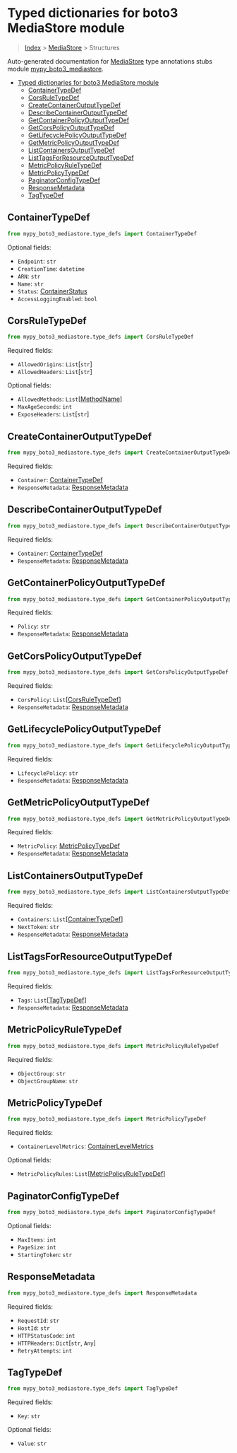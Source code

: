 # Typed dictionaries for boto3 MediaStore module

> [Index](../README.md) > [MediaStore](./README.md) > Structures

Auto-generated documentation for
[MediaStore](https://boto3.amazonaws.com/v1/documentation/api/latest/reference/services/mediastore.html#MediaStore)
type annotations stubs module
[mypy_boto3_mediastore](https://pypi.org/project/mypy-boto3-mediastore/).

- [Typed dictionaries for boto3 MediaStore module](#typed-dictionaries-for-boto3-mediastore-module)
  - [ContainerTypeDef](#containertypedef)
  - [CorsRuleTypeDef](#corsruletypedef)
  - [CreateContainerOutputTypeDef](#createcontaineroutputtypedef)
  - [DescribeContainerOutputTypeDef](#describecontaineroutputtypedef)
  - [GetContainerPolicyOutputTypeDef](#getcontainerpolicyoutputtypedef)
  - [GetCorsPolicyOutputTypeDef](#getcorspolicyoutputtypedef)
  - [GetLifecyclePolicyOutputTypeDef](#getlifecyclepolicyoutputtypedef)
  - [GetMetricPolicyOutputTypeDef](#getmetricpolicyoutputtypedef)
  - [ListContainersOutputTypeDef](#listcontainersoutputtypedef)
  - [ListTagsForResourceOutputTypeDef](#listtagsforresourceoutputtypedef)
  - [MetricPolicyRuleTypeDef](#metricpolicyruletypedef)
  - [MetricPolicyTypeDef](#metricpolicytypedef)
  - [PaginatorConfigTypeDef](#paginatorconfigtypedef)
  - [ResponseMetadata](#responsemetadata)
  - [TagTypeDef](#tagtypedef)

## ContainerTypeDef

```python
from mypy_boto3_mediastore.type_defs import ContainerTypeDef
```

Optional fields:

- `Endpoint`: `str`
- `CreationTime`: `datetime`
- `ARN`: `str`
- `Name`: `str`
- `Status`:
  [ContainerStatus](https://vemel.github.io/boto3_stubs_docs/mypy_boto3_mediastore/literals.html#containerstatus)
- `AccessLoggingEnabled`: `bool`

## CorsRuleTypeDef

```python
from mypy_boto3_mediastore.type_defs import CorsRuleTypeDef
```

Required fields:

- `AllowedOrigins`: `List`\[`str`\]
- `AllowedHeaders`: `List`\[`str`\]

Optional fields:

- `AllowedMethods`:
  `List`\[[MethodName](https://vemel.github.io/boto3_stubs_docs/mypy_boto3_mediastore/literals.html#methodname)\]
- `MaxAgeSeconds`: `int`
- `ExposeHeaders`: `List`\[`str`\]

## CreateContainerOutputTypeDef

```python
from mypy_boto3_mediastore.type_defs import CreateContainerOutputTypeDef
```

Required fields:

- `Container`:
  [ContainerTypeDef](https://vemel.github.io/boto3_stubs_docs/mypy_boto3_mediastore/type_defs.html#containertypedef)
- `ResponseMetadata`:
  [ResponseMetadata](https://vemel.github.io/boto3_stubs_docs/mypy_boto3_mediastore/type_defs.html#responsemetadata)

## DescribeContainerOutputTypeDef

```python
from mypy_boto3_mediastore.type_defs import DescribeContainerOutputTypeDef
```

Required fields:

- `Container`:
  [ContainerTypeDef](https://vemel.github.io/boto3_stubs_docs/mypy_boto3_mediastore/type_defs.html#containertypedef)
- `ResponseMetadata`:
  [ResponseMetadata](https://vemel.github.io/boto3_stubs_docs/mypy_boto3_mediastore/type_defs.html#responsemetadata)

## GetContainerPolicyOutputTypeDef

```python
from mypy_boto3_mediastore.type_defs import GetContainerPolicyOutputTypeDef
```

Required fields:

- `Policy`: `str`
- `ResponseMetadata`:
  [ResponseMetadata](https://vemel.github.io/boto3_stubs_docs/mypy_boto3_mediastore/type_defs.html#responsemetadata)

## GetCorsPolicyOutputTypeDef

```python
from mypy_boto3_mediastore.type_defs import GetCorsPolicyOutputTypeDef
```

Required fields:

- `CorsPolicy`:
  `List`\[[CorsRuleTypeDef](https://vemel.github.io/boto3_stubs_docs/mypy_boto3_mediastore/type_defs.html#corsruletypedef)\]
- `ResponseMetadata`:
  [ResponseMetadata](https://vemel.github.io/boto3_stubs_docs/mypy_boto3_mediastore/type_defs.html#responsemetadata)

## GetLifecyclePolicyOutputTypeDef

```python
from mypy_boto3_mediastore.type_defs import GetLifecyclePolicyOutputTypeDef
```

Required fields:

- `LifecyclePolicy`: `str`
- `ResponseMetadata`:
  [ResponseMetadata](https://vemel.github.io/boto3_stubs_docs/mypy_boto3_mediastore/type_defs.html#responsemetadata)

## GetMetricPolicyOutputTypeDef

```python
from mypy_boto3_mediastore.type_defs import GetMetricPolicyOutputTypeDef
```

Required fields:

- `MetricPolicy`:
  [MetricPolicyTypeDef](https://vemel.github.io/boto3_stubs_docs/mypy_boto3_mediastore/type_defs.html#metricpolicytypedef)
- `ResponseMetadata`:
  [ResponseMetadata](https://vemel.github.io/boto3_stubs_docs/mypy_boto3_mediastore/type_defs.html#responsemetadata)

## ListContainersOutputTypeDef

```python
from mypy_boto3_mediastore.type_defs import ListContainersOutputTypeDef
```

Required fields:

- `Containers`:
  `List`\[[ContainerTypeDef](https://vemel.github.io/boto3_stubs_docs/mypy_boto3_mediastore/type_defs.html#containertypedef)\]
- `NextToken`: `str`
- `ResponseMetadata`:
  [ResponseMetadata](https://vemel.github.io/boto3_stubs_docs/mypy_boto3_mediastore/type_defs.html#responsemetadata)

## ListTagsForResourceOutputTypeDef

```python
from mypy_boto3_mediastore.type_defs import ListTagsForResourceOutputTypeDef
```

Required fields:

- `Tags`:
  `List`\[[TagTypeDef](https://vemel.github.io/boto3_stubs_docs/mypy_boto3_mediastore/type_defs.html#tagtypedef)\]
- `ResponseMetadata`:
  [ResponseMetadata](https://vemel.github.io/boto3_stubs_docs/mypy_boto3_mediastore/type_defs.html#responsemetadata)

## MetricPolicyRuleTypeDef

```python
from mypy_boto3_mediastore.type_defs import MetricPolicyRuleTypeDef
```

Required fields:

- `ObjectGroup`: `str`
- `ObjectGroupName`: `str`

## MetricPolicyTypeDef

```python
from mypy_boto3_mediastore.type_defs import MetricPolicyTypeDef
```

Required fields:

- `ContainerLevelMetrics`:
  [ContainerLevelMetrics](https://vemel.github.io/boto3_stubs_docs/mypy_boto3_mediastore/literals.html#containerlevelmetrics)

Optional fields:

- `MetricPolicyRules`:
  `List`\[[MetricPolicyRuleTypeDef](https://vemel.github.io/boto3_stubs_docs/mypy_boto3_mediastore/type_defs.html#metricpolicyruletypedef)\]

## PaginatorConfigTypeDef

```python
from mypy_boto3_mediastore.type_defs import PaginatorConfigTypeDef
```

Optional fields:

- `MaxItems`: `int`
- `PageSize`: `int`
- `StartingToken`: `str`

## ResponseMetadata

```python
from mypy_boto3_mediastore.type_defs import ResponseMetadata
```

Required fields:

- `RequestId`: `str`
- `HostId`: `str`
- `HTTPStatusCode`: `int`
- `HTTPHeaders`: `Dict`\[`str`, `Any`\]
- `RetryAttempts`: `int`

## TagTypeDef

```python
from mypy_boto3_mediastore.type_defs import TagTypeDef
```

Required fields:

- `Key`: `str`

Optional fields:

- `Value`: `str`
